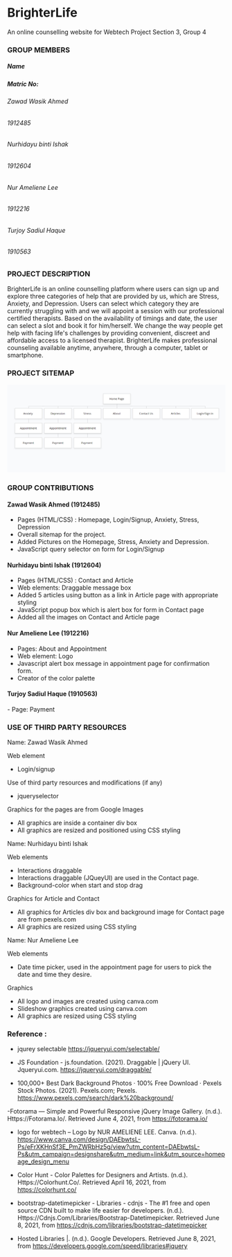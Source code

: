 # BrighterLife
 An online counselling website for Webtech Project Section 3, Group 4

<h3>GROUP MEMBERS</h3> 
<h5>Name</h5>                                            <h5>Matric No:</h5>
<h6>Zawad Wasik Ahmed</h6>                                <h6> 1912485 </h6> 
<h6>Nurhidayu binti Ishak </h6>                           <h6> 1912604 </h6>
<h6>Nur Ameliene Lee </h6>                                <h6> 1912216 </h6>  
<h6>Turjoy Sadiul Haque </h6>                             <h6> 1910563 </h6> 

<h3> PROJECT DESCRIPTION </h3> 

BrighterLife is an online counselling platform where users can sign up and explore three categories of help that are provided by us, which are Stress, Anxiety, and Depression. Users can select which category they are currently struggling with and we will appoint a session with our professional certified therapists. Based on the availability of timings and date, the user can select a slot and book it for him/herself. We change the way people get help with facing life's challenges by providing convenient, discreet and affordable access to a licensed therapist. 
BrighterLife makes professional counseling available anytime, anywhere, through a computer, tablet or smartphone.



<h3> PROJECT SITEMAP </h3>

![sitemap](https://github.com/ZawadAhmed/BrighterLife/blob/main/Images/Sitemap.PNG)



<h3> GROUP CONTRIBUTIONS </h3>

<h4> Zawad Wasik Ahmed (1912485) </h4>

- Pages (HTML/CSS) : Homepage, Login/Signup, Anxiety, Stress, Depression 
- Overall sitemap for the project.
- Added Pictures on the Homepage, Stress, Anxiety and Depression. 
- JavaScript query selector on form for Login/Signup 

<h4> Nurhidayu binti Ishak (1912604) </h4>

- Pages (HTML/CSS) : Contact and Article
- Web elements: Draggable message box
- Added 5 articles using button as a link in Article page with appropriate styling
- JavaScript popup box which is alert box for form in Contact page
- Added all the images on Contact and Article page 

<h4> Nur Ameliene Lee (1912216) </h4>

- Pages: About and Appointment
- Web element: Logo 
- Javascript alert box message in appointment page for confirmation form.
- Creator of the color palette


<h4> Turjoy Sadiul Haque (1910563) </h4>
 - Page: Payment






<h3> USE OF THIRD PARTY RESOURCES </h3>

Name: Zawad Wasik Ahmed 

Web element 
- Login/signup 

Use of third party resources and modifications (if any)
  - jqueryselector 

Graphics for the pages are from Google Images

- All graphics are inside a container div box 
- All graphics are resized and positioned using CSS styling


Name: Nurhidayu binti Ishak

Web elements 
- Interactions draggable
- Interactions draggable (JQueyUI) are used in the Contact page.
- Background-color when start and stop drag

Graphics for Article and Contact
- All graphics for Articles div box and background image for Contact page are from pexels.com
- All graphics are resized using CSS styling

Name: Nur Ameliene Lee 

Web elements

- Date time picker, used in the appointment page for users to pick the date and time they desire.

Graphics 
- All logo and images  are created using canva.com 
- Slideshow graphics created using canva.com
- All graphics are resized using CSS styling


<h3> Reference : </h3>


- jqurey selectable https://jqueryui.com/selectable/

- JS Foundation - js.foundation. (2021). Draggable | jQuery UI. Jqueryui.com. https://jqueryui.com/draggable/ 

- 100,000+ Best Dark Background Photos · 100% Free Download · Pexels Stock Photos. (2021). Pexels.com; Pexels. https://www.pexels.com/search/dark%20background/ 

-Fotorama — Simple and Powerful Responsive jQuery Image Gallery. (n.d.). Https://Fotorama.Io/. Retrieved June 4, 2021, from https://fotorama.io/ 

- logo for webtech – Logo by NUR AMELIENE LEE. Canva. (n.d.). https://www.canva.com/design/DAEbwtsL-Ps/eFrXKHnSf3E_PmZWRbHz5g/view?utm_content=DAEbwtsL-Ps&utm_campaign=designshare&utm_medium=link&utm_source=homepage_design_menu 

- Color Hunt - Color Palettes for Designers and Artists. (n.d.). Https://Colorhunt.Co/. Retrieved April 16, 2021, from https://colorhunt.co/


- bootstrap-datetimepicker - Libraries - cdnjs - The #1 free and open source CDN built to make life easier for developers. (n.d.). Https://Cdnjs.Com/Libraries/Bootstrap-Datetimepicker. Retrieved June 8, 2021, from https://cdnjs.com/libraries/bootstrap-datetimepicker

- Hosted Libraries |. (n.d.). Google Developers. Retrieved June 8, 2021, from https://developers.google.com/speed/libraries#jquery





